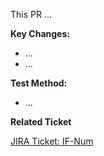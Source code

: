 This PR ...

**Key Changes:**

- ...
- ...

**Test Method:**

- ...

**Related Ticket**

[JIRA Ticket: IF-Num](https://dext.atlassian.net/jira/software/c/projects/IF/boards/26?selectedIssue=IF-Num)
